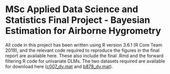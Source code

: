 # MSc Applied Data Science and Statistics Final Project - Bayesian Estimation for Airborne Hygrometry

All code in this project has been written using R version 3.6.1 (R Core Team 2019), and the relevant code required to reproduce the figures in the final report are available here. These also include the final .Rmd and the forward filtering R code for univariate DLMs. The two datasets required are available for download here ([c007_dv.mat](https://www.dropbox.com/s/exxjkegr9a2awyq/c007_dv.mat?dl=0) and [b878_dv.mat](https://www.dropbox.com/s/h878lrkxppuvrs1/b878_dv.mat?dl=0)).  

